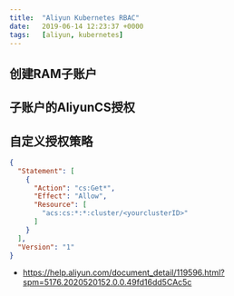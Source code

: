 ```yaml
---
title:  "Aliyun Kubernetes RBAC"
date:   2019-06-14 12:23:37 +0000
tags:   [aliyun, kubernetes]
---
```


## 创建RAM子账户

## 子账户的AliyunCS授权

## 自定义授权策略

```json
{
  "Statement": [
    {
      "Action": "cs:Get*",
      "Effect": "Allow",
      "Resource": [
        "acs:cs:*:*:cluster/<yourclusterID>"
      ]
    }
  ],
  "Version": "1"
}
```



- https://help.aliyun.com/document_detail/119596.html?spm=5176.2020520152.0.0.49fd16dd5CAc5c
